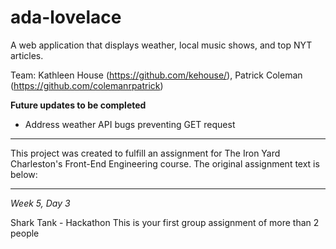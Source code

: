 # ada-lovelace
A web application that displays weather, local music shows, and top NYT articles.

Team: Kathleen House (https://github.com/kehouse/), Patrick Coleman (https://github.com/colemanrpatrick)

**Future updates to be completed**
* Address weather API bugs preventing GET request

----------------------------------

This project was created to fulfill an assignment for The Iron Yard Charleston's Front-End Engineering course. The original assignment text is below:

----------------------------------

*Week 5, Day 3*

Shark Tank - Hackathon
This is your first group assignment of more than 2 people

